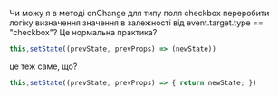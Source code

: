 Чи можу я в методі onChange для типу поля checkbox переробити логіку визначення значення в залежності від event.target.type == "checkbox"? 
Це нормальна практика?

```javascript
this,setState((prevState, prevProps) => (newState))
```
це теж саме, що?
```javascript
this,setState((prevState, prevProps) => { return newState; })
